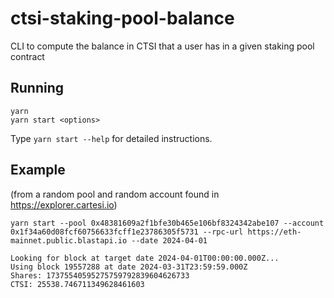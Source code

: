 # ctsi-staking-pool-balance

CLI to compute the balance in CTSI that a user has in a given staking pool contract

## Running

```
yarn
yarn start <options>
```

Type `yarn start --help` for detailed instructions.

## Example

(from a random pool and random account found in https://explorer.cartesi.io)

```
yarn start --pool 0x48381609a2f1bfe30b465e106bf8324342abe107 --account 0x1f34a60d08fcf60756633fcff1e23786305f5731 --rpc-url https://eth-mainnet.public.blastapi.io --date 2024-04-01
```

```
Looking for block at target date 2024-04-01T00:00:00.000Z...
Using block 19557288 at date 2024-03-31T23:59:59.000Z
Shares: 17375540595275759792839604626733
CTSI: 25538.746711349628461603
```

